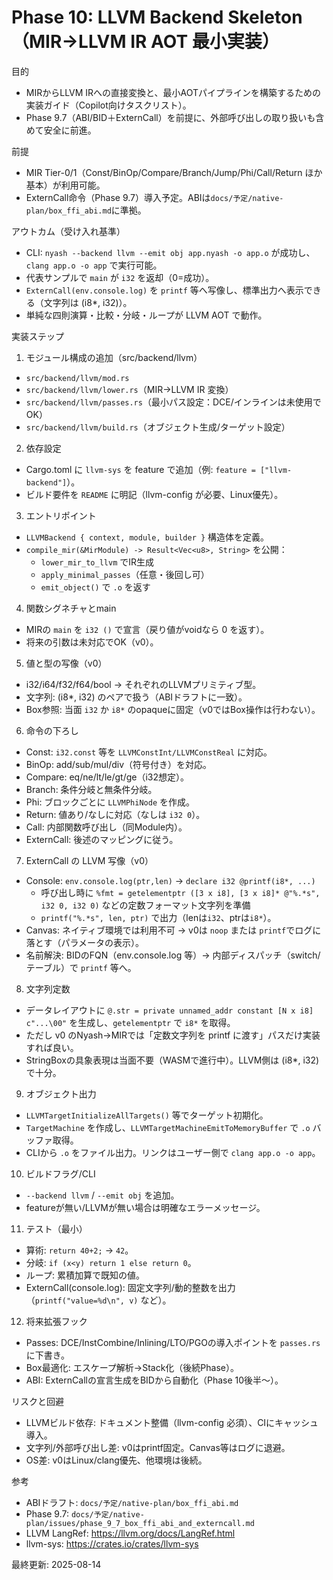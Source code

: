 # Phase 10: LLVM Backend Skeleton（MIR→LLVM IR AOT 最小実装）

目的
- MIRからLLVM IRへの直接変換と、最小AOTパイプラインを構築するための実装ガイド（Copilot向けタスクリスト）。
- Phase 9.7（ABI/BID＋ExternCall）を前提に、外部呼び出しの取り扱いも含めて安全に前進。

前提
- MIR Tier-0/1（Const/BinOp/Compare/Branch/Jump/Phi/Call/Return ほか基本）が利用可能。
- ExternCall命令（Phase 9.7）導入予定。ABIは`docs/予定/native-plan/box_ffi_abi.md`に準拠。

アウトカム（受け入れ基準）
- CLI: `nyash --backend llvm --emit obj app.nyash -o app.o` が成功し、`clang app.o -o app` で実行可能。
- 代表サンプルで `main` が `i32` を返却（0=成功）。
- `ExternCall(env.console.log)` を `printf` 等へ写像し、標準出力へ表示できる（文字列は (i8*, i32)）。
- 単純な四則演算・比較・分岐・ループが LLVM AOT で動作。

実装ステップ

1) モジュール構成の追加（src/backend/llvm）
- `src/backend/llvm/mod.rs`
- `src/backend/llvm/lower.rs`（MIR→LLVM IR 変換）
- `src/backend/llvm/passes.rs`（最小パス設定：DCE/インラインは未使用でOK）
- `src/backend/llvm/build.rs`（オブジェクト生成/ターゲット設定）

2) 依存設定
- Cargo.toml に `llvm-sys` を feature で追加（例: `feature = ["llvm-backend"]`）。
- ビルド要件を `README` に明記（llvm-config が必要、Linux優先）。

3) エントリポイント
- `LLVMBackend { context, module, builder }` 構造体を定義。
- `compile_mir(&MirModule) -> Result<Vec<u8>, String>` を公開：
  - `lower_mir_to_llvm` でIR生成
  - `apply_minimal_passes`（任意・後回し可）
  - `emit_object()` で `.o` を返す

4) 関数シグネチャとmain
- MIRの `main` を `i32 ()` で宣言（戻り値がvoidなら 0 を返す）。
- 将来の引数は未対応でOK（v0）。

5) 値と型の写像（v0）
- i32/i64/f32/f64/bool → それぞれのLLVMプリミティブ型。
- 文字列: (i8*, i32) のペアで扱う（ABIドラフトに一致）。
- Box参照: 当面 `i32` か `i8*` のopaqueに固定（v0ではBox操作は行わない）。

6) 命令の下ろし
- Const: `i32.const` 等を `LLVMConstInt/LLVMConstReal` に対応。
- BinOp: add/sub/mul/div（符号付き）を対応。
- Compare: eq/ne/lt/le/gt/ge（i32想定）。
- Branch: 条件分岐と無条件分岐。
- Phi: ブロックごとに `LLVMPhiNode` を作成。
- Return: 値あり/なしに対応（なしは `i32 0`）。
- Call: 内部関数呼び出し（同Module内）。
- ExternCall: 後述のマッピングに従う。

7) ExternCall の LLVM 写像（v0）
- Console: `env.console.log(ptr,len)` → `declare i32 @printf(i8*, ...)`
  - 呼び出し時に `%fmt = getelementptr ([3 x i8], [3 x i8]* @"%.*s", i32 0, i32 0)` などの定数フォーマット文字列を準備
  - `printf("%.*s", len, ptr)` で出力（lenは`i32`、ptrは`i8*`）。
- Canvas: ネイティブ環境では利用不可 → v0は `noop` または `printf`でログに落とす（パラメータの表示）。
- 名前解決: BIDのFQN（env.console.log 等）→ 内部ディスパッチ（switch/テーブル）で `printf` 等へ。

8) 文字列定数
- データレイアウトに `@.str = private unnamed_addr constant [N x i8] c"...\00"` を生成し、`getelementptr` で `i8*` を取得。
- ただし v0 のNyash→MIRでは「定数文字列を printf に渡す」パスだけ実装すれば良い。
- StringBoxの具象表現は当面不要（WASMで進行中）。LLVM側は (i8*, i32) で十分。

9) オブジェクト出力
- `LLVMTargetInitializeAllTargets()` 等でターゲット初期化。
- `TargetMachine` を作成し、`LLVMTargetMachineEmitToMemoryBuffer` で `.o` バッファ取得。
- CLIから `.o` をファイル出力。リンクはユーザー側で `clang app.o -o app`。

10) ビルドフラグ/CLI
- `--backend llvm` / `--emit obj` を追加。
- featureが無い/LLVMが無い場合は明確なエラーメッセージ。

11) テスト（最小）
- 算術: `return 40+2;` → `42`。
- 分岐: `if (x<y) return 1 else return 0`。
- ループ: 累積加算で既知の値。
- ExternCall(console.log): 固定文字列/動的整数を出力（`printf("value=%d\n", v)` など）。

12) 将来拡張フック
- Passes: DCE/InstCombine/Inlining/LTO/PGOの導入ポイントを `passes.rs` に下書き。
- Box最適化: エスケープ解析→Stack化（後続Phase）。
- ABI: ExternCallの宣言生成をBIDから自動化（Phase 10後半〜）。

リスクと回避
- LLVMビルド依存: ドキュメント整備（llvm-config 必須）、CIにキャッシュ導入。
- 文字列/外部呼び出し差: v0はprintf固定。Canvas等はログに退避。
- OS差: v0はLinux/clang優先、他環境は後続。

参考
- ABIドラフト: `docs/予定/native-plan/box_ffi_abi.md`
- Phase 9.7: `docs/予定/native-plan/issues/phase_9_7_box_ffi_abi_and_externcall.md`
- LLVM LangRef: https://llvm.org/docs/LangRef.html
- llvm-sys: https://crates.io/crates/llvm-sys

最終更新: 2025-08-14
